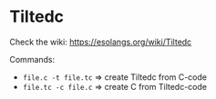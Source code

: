 # Tiltedc

Check the wiki: https://esolangs.org/wiki/Tiltedc

Commands:
* ``file.c -t file.tc`` => create Tiltedc from C-code
* ``file.tc -c file.c`` => create C from Tiltedc-code

